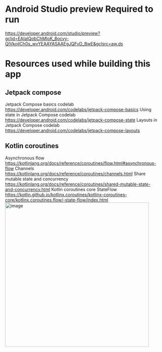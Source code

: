  # Android Studio preview Required to run

https://developer.android.com/studio/preview?gclid=EAIaIQobChMIoK_8ocvy-QIVkojICh0s_wvYEAAYASAAEgJQFvD_BwE&gclsrc=aw.ds

# Resources used while building this app
## Jetpack compose
Jetpack Compose basics codelab https://developer.android.com/codelabs/jetpack-compose-basics
Using state in Jetpack Compose codelab https://developer.android.com/codelabs/jetpack-compose-state
Layouts in Jetpack Compose codelab https://developer.android.com/codelabs/jetpack-compose-layouts
## Kotlin coroutines
Asynchronous flow https://kotlinlang.org/docs/reference/coroutines/flow.html#asynchronous-flow
Channels https://kotlinlang.org/docs/reference/coroutines/channels.html
Share mutable state and concurrency https://kotlinlang.org/docs/reference/coroutines/shared-mutable-state-and-concurrency.html
Kotlin coroutines core
StateFlow https://kotlin.github.io/kotlinx.coroutines/kotlinx-coroutines-core/kotlinx.coroutines.flow/-state-flow/index.html
<img width="468" alt="image" src="https://user-images.githubusercontent.com/25575409/191142042-a8ce5a23-6288-4b2a-a0f7-47541dd8ca47.png">

